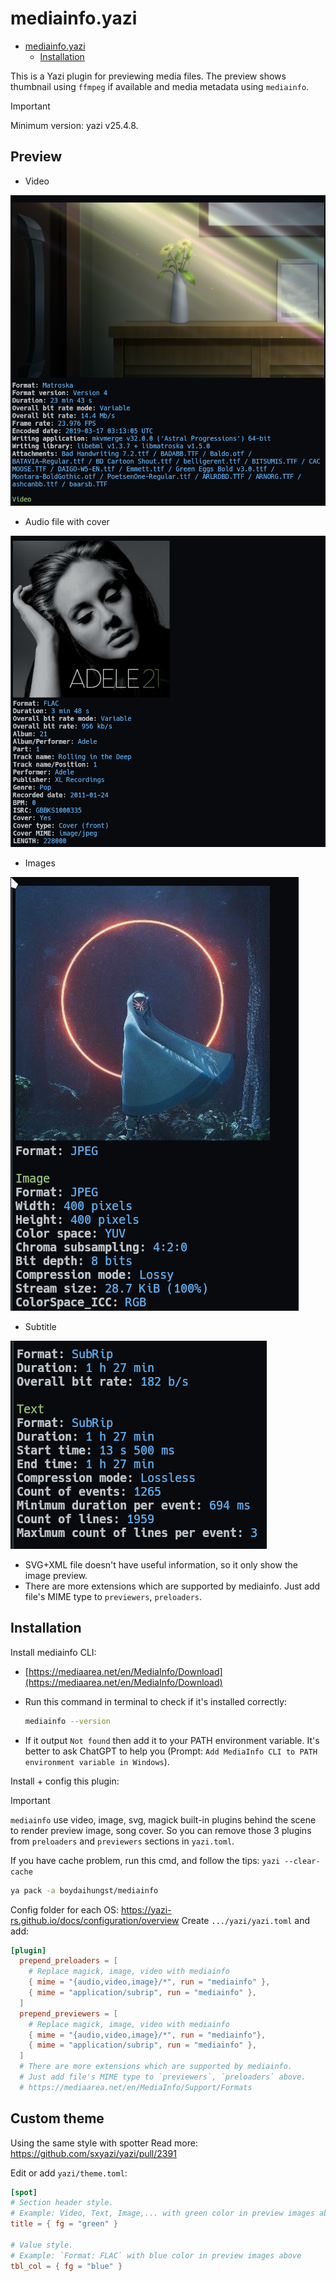# mediainfo.yazi

<!--toc:start-->

- [mediainfo.yazi](#mediainfo-yazi)
  - [Installation](#installation)
  <!--toc:end-->

This is a Yazi plugin for previewing media files. The preview shows thumbnail
using `ffmpeg` if available and media metadata using `mediainfo`.

> [!IMPORTANT]
> Minimum version: yazi v25.4.8.

## Preview

- Video

![video](assets/2025-02-15-09-15-39.png)

- Audio file with cover

![audio_with_cover_picture](assets/2025-02-15-09-14-23.png)

- Images

![image](assets/2025-02-15-16-52-39.png)

- Subtitle

![subrip](assets/2025-02-15-16-51-11.png)

- SVG+XML file doesn't have useful information, so it only show the image preview.
- There are more extensions which are supported by mediainfo. Just add file's MIME type to `previewers`, `preloaders`.

## Installation

Install mediainfo CLI:

- [https://mediaarea.net/en/MediaInfo/Download](https://mediaarea.net/en/MediaInfo/Download)
- Run this command in terminal to check if it's installed correctly:

  ```bash
  mediainfo --version
  ```

- If it output `Not found` then add it to your PATH environment variable. It's better to ask ChatGPT to help you (Prompt: `Add MediaInfo CLI to PATH environment variable in Windows`).

Install + config this plugin:

> [!IMPORTANT]
> `mediainfo` use video, image, svg, magick built-in plugins behind the scene to render preview image, song cover.
> So you can remove those 3 plugins from `preloaders` and `previewers` sections in `yazi.toml`.

If you have cache problem, run this cmd, and follow the tips: `yazi --clear-cache`

```bash
ya pack -a boydaihungst/mediainfo
```

Config folder for each OS: https://yazi-rs.github.io/docs/configuration/overview
Create `.../yazi/yazi.toml` and add:

```toml
[plugin]
  prepend_preloaders = [
    # Replace magick, image, video with mediainfo
    { mime = "{audio,video,image}/*", run = "mediainfo" },
    { mime = "application/subrip", run = "mediainfo" },
  ]
  prepend_previewers = [
    # Replace magick, image, video with mediainfo
    { mime = "{audio,video,image}/*", run = "mediainfo"},
    { mime = "application/subrip", run = "mediainfo" },
  ]
  # There are more extensions which are supported by mediainfo.
  # Just add file's MIME type to `previewers`, `preloaders` above.
  # https://mediaarea.net/en/MediaInfo/Support/Formats

```

## Custom theme

Using the same style with spotter
Read more: https://github.com/sxyazi/yazi/pull/2391

Edit or add `yazi/theme.toml`:

```toml
[spot]
# Section header style.
# Example: Video, Text, Image,... with green color in preview images above
title = { fg = "green" }

# Value style.
# Example: `Format: FLAC` with blue color in preview images above
tbl_col = { fg = "blue" }
```
